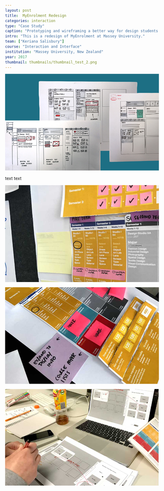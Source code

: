 ```yaml
---
layout: post
title:  MyEnrolment Redesign
categories: interaction
type: "Case Study"
caption: "Prototyping and wireframing a better way for design students to register for classes."
intro: "This is a redesign of MyEnrolment at Massey University."
team: ["Keriana Salisbury"]
course: "Interaction and Interface"
institution: "Massey University, New Zealand"
year: 2017
thumbnail: thumbnails/thumbnail_test_2.png
---
```



![Screen during interaction](/images/myenrolment/sketches7.jpg)

text
text

![Screen during interaction](/images/myenrolment/paper-proto3.jpg)

![Screen during interaction](/images/myenrolment/paper-proto5.jpg)

![Screen during interaction](/images/myenrolment/paper-proto-6.jpg)
